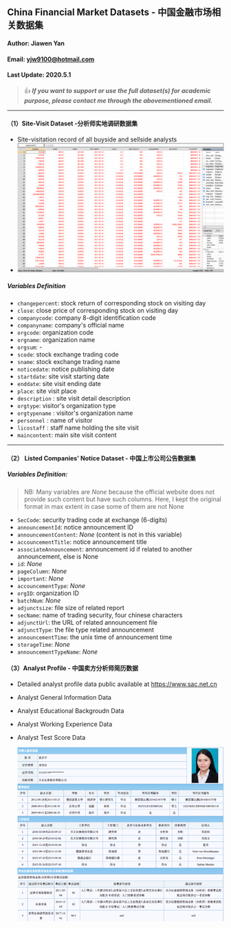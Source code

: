 ## China Financial Market Datasets - 中国金融市场相关数据集

#### Author: Jiawen Yan
#### Email: yjw9100@hotmail.com
#### Last Update: 2020.5.1

> :thumbsup: **_If you want to support or use the full dataset(s) for academic purpose, please contact me through the abovementioned email._**

---

#### （1）Site-Visit Dataset -分析师实地调研数据集

* Site-visitation record of all buyside and sellside analysts
* ![Sample Data](China-Financial-Market/Site-Visit/screenshot.png)

##### Variables Definition

 - `changepercent`: stock return of corresponding stock on visiting day
 - `close`: close price of corresponding stock on visiting day
 - `companycode`: company 8-digit identification code
 - `companyname`: company's official name
 - `orgcode`: organization code
 - `orgname`: organization name
 - `orgsum`: -
 - `scode`: stock exchange trading code
 - `sname`: stock exchange trading name
 - `noticedate`: notice publishing date
 - `startdate`: site visit starting date
 - `enddate`: site visit ending date
 - `place`: site visit place
 - `description` : site visit detail description
 - `orgtype`: visitor's organization type
 - `orgtypename` : visitor's organization name
 - `personnel` : name of visitor
 - `licostaff` : staff name holding the site visit 
 - `maincontent`: main site visit content 

---

#### （2） Listed Companies' Notice Dataset - 中国上市公司公告数据集

##### Variables Definition:

> NB: Many variables are *None* because the official website  does not provide such content but have such columns. Here, I kept the original format in max extent in case some of them are not None 

* `SecCode`: security trading code at exchange (6-digits)
* `announcementId`: notice announcement ID 
* `announcementContent`: *None* (content is not in this variable)
* `accouncementTitle`: notice announcement title 
* `associateAnnouncement`: announcement id if related to another announcement, else is None
* `id`: *None*
* `pageColumn`: *None* 
* `important`: *None*
* `accouncementType`: *None*
* `orgID`: organization ID 
* `batchNum`: *None*
* `adjunctsize`:  file size of related report
* `secName`: name of trading security, four chinese characters
* `adjunctUrl`: the URL of related announcement file 
* `adjunctType`: the file type related announcement
* `announcementTime`: the unix time of announcement time
* `storageTime`: *None*
* `announcementTypeName`: *None*



#### （3）Analyst Profile - 中国卖方分析师简历数据

* Detailed analyst profile data public available at https://www.sac.net.cn

* Analyst General Information Data

* Analyst Educational Backgroudn Data

* Analyst Working Experience Data 

* Analyst Test Score Data 

  ![Sample Data Screenshot](AnalystProfile/Picture1.png)




